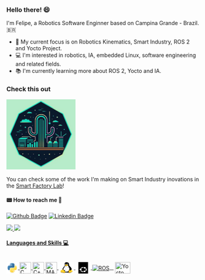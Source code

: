 ### Hello there! 😄

I'm Felipe, a Robotics Software Enginner based on Campina Grande - Brazil. 🇧🇷

- 🤖 My current focus is on Robotics Kinematics, Smart Industry, ROS 2 and Yocto Project.
- 💻 I'm interested in robotics, IA, embedded Linux, software engineering and related fields.
- 📚 I'm currently learning more about ROS 2, Yocto and IA.

### Check this out

<p align="left">
  <img width="180" height="183" src="https://github.com/SmartFactoryLab-UFCG/.github/blob/main/smart-factory-logo-v1.png">
</p>

You can check some of the work I'm making on Smart Industry inovations in the [Smart Factory Lab](https://github.com/SmartFactoryLab-UFCG)!

#### 📟 How to reach me 🐷

[![Github Badge](https://img.shields.io/badge/-Github-000?style=flat-square&logo=Github&logoColor=white)](https://github.com/FelipeH92)
[![Linkedin Badge](https://img.shields.io/badge/-LinkedIn-blue?style=flat-square&logo=Linkedin&logoColor=white)](https://www.linkedin.com/in/felipe-henrique-neiva-do-nascimento-196122a0/)

 <div>
  <a href="https://github.com/https://github.com/davijuvencio">
  <img height="180em" src="https://github-readme-stats.vercel.app/api?username=FelipeH92&show_icons=true&theme=tokyonight&include_all_commits=true&count_private=true"/>
  <img height="180em" src="https://github-readme-stats.vercel.app/api/top-langs/?username=FelipeH92&layout=compact&langs_count=7&theme=tokyonight"/>
</div>

#### Languages and Skills 💻
 
  <div style="display: inline_block"><br>
  <img align="center" title="Python" height="30" width="30" src="https://raw.githubusercontent.com/devicons/devicon/master/icons/python/python-original.svg">
  <img align="center" title="C" height="30" width="30" src="https://user-images.githubusercontent.com/50504364/130326288-90246802-5be9-49e6-bfa2-37d043459a49.png">
  <img align="center" title="C++" height="30" width="30" src="https://user-images.githubusercontent.com/50504364/130326327-bb46ead9-c166-4496-827c-e18f67be7b71.png">
  <img align="center" title="MATLAB" height="30" width="30" src="https://user-images.githubusercontent.com/50504364/130326223-675b1818-4a65-417b-8649-4c82bf2f1f88.png">
  <img align="center" title="Linux" height="30" width="40" src="https://raw.githubusercontent.com/devicons/devicon/master/icons/linux/linux-original.svg">
  <img align="center" title="Ubuntu" height="30" width="40" src="https://raw.githubusercontent.com/devicons/devicon/master/icons/ubuntu/ubuntu-plain.svg">
  <a href="https://www.ros.org/" target="_blank" rel="noreferrer"> <img align="center" src="https://upload.wikimedia.org/wikipedia/commons/b/bb/Ros_logo.svg" alt="ROS" width="60" height="30"/> &ensp;</a>
  <img align="center" title="Yocto" height="30" width="40" src="https://commons.wikimedia.org/wiki/File:Yocto_Project_logo.svg">
  </div>

<!--
[![Felipe's GitHub stats](https://github-readme-stats.vercel.app/api?username=FelipeH92&show_icons=true&theme=tokyonight)](https://github.com/anuraghazra/github-readme-stats)
-->

<!--
**FelipeH92/FelipeH92** is a ✨ _special_ ✨ repository because its `README.md` (this file) appears on your GitHub profile.

Here are some ideas to get you started:

- 🔭 I’m currently working on ...
- 🌱 I’m currently learning ...
- 👯 I’m looking to collaborate on ...
- 🤔 I’m looking for help with ...
- 💬 Ask me about ...
- 📫 How to reach me: ...
- 😄 Pronouns: ...
- ⚡ Fun fact: ...
-->
